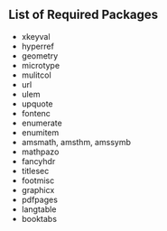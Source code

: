 ## List of Required Packages

- xkeyval
- hyperref
- geometry
- microtype
- mulitcol
- url
- ulem
- upquote
- fontenc 
- enumerate
- enumitem
- amsmath, amsthm, amssymb
- mathpazo
- fancyhdr
- titlesec
- footmisc
- graphicx
- pdfpages
- langtable
- booktabs
